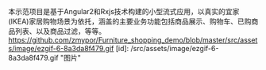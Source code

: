 本示范项目是基于Angular2和Rxjs技术构建的小型流式应用，以真实的宜家(IKEA)家居购物场景为依托，涵盖的主要业务功能包括商品展示、购物车、已购商品列表、以及商品过滤，等等。
https://github.com/zmypor/Furniture_shopping_demo/blob/master/src/assets/image/ezgif-6-8a3da8f479.gif 
[id]: /src/assets/image/ezgif-6-8a3da8f479.gif  "图片"
